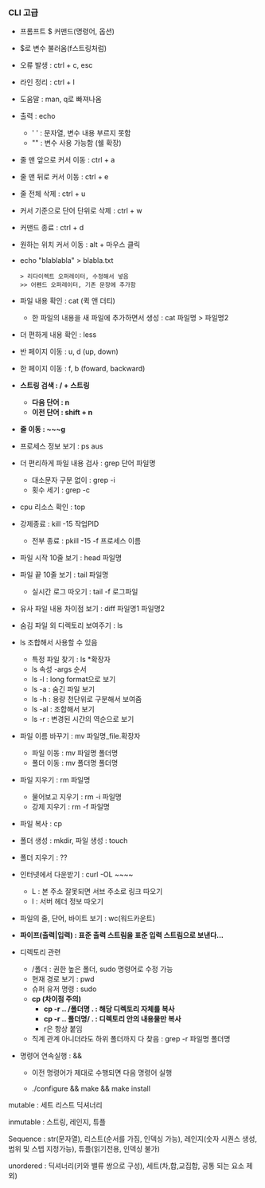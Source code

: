 ### CLI 고급

* 프롬프트 $ 커맨드(명령어, 옵션)

* $로 변수 불러옴(f스트링처럼)

* 오류 발생 : ctrl + c, esc

* 라인 정리 : ctrl + l

* 도움말 : man, q로 빠져나옴

* 출력 : echo

  * ' ' : 문자열, 변수 내용 부르지 못함
  * "" : 변수 사용 가능함 (쉘 확장)

* 줄 맨 앞으로 커서 이동 : ctrl + a

* 줄 맨 뒤로 커서 이동 : ctrl + e

* 줄 전체 삭제 : ctrl + u

* 커서 기준으로 단어 단위로 삭제 : ctrl + w

* 커맨드 종료 : ctrl + d

* 원하는 위치 커서 이동 : alt + 마우스 클릭

* echo "blablabla" > blabla.txt

  ```
  > 리다이렉트 오퍼레이터, 수정해서 넣음
  >> 어펜드 오퍼레이터, 기존 문장에 추가함
  ```

* 파일 내용 확인 : cat (퀵 앤 더티)

  * 한 파일의 내용을 새 파일에 추가하면서 생성 : cat 파일명 > 파일명2

* 더 편하게 내용 확인 : less

* 반 페이지 이동 : u, d (up, down)

* 한 페이지 이동 :  f, b (foward, backward)

* **스트링 검색 : / + 스트링**

  * **다음 단어 : n**
  * **이전 단어 : shift + n**

* **줄 이동 : ~~~g**

* 프로세스 정보 보기 : ps aus

* 더 편리하게 파일 내용 검사 : grep 단어 파일명

  - 대소문자 구분 없이 : grep -i 
  - 횟수 세기 : grep -c

* cpu 리소스 확인 : top

* 강제종료 : kill -15 작업PID

  * 전부 종료 : pkill -15 -f 프로세스 이름

* 파일 시작 10줄 보기 : head 파일명

* 파일 끝 10줄 보기 : tail 파일명

  * 실시간 로그 따오기 : tail -f 로그파일

* 유사 파일 내용 차이점 보기 : diff 파일명1 파일명2

* 숨김 파일 외 디렉토리 보여주기 : ls

* ls 조합해서 사용할 수 있음

  * 특정 파일 찾기 : ls *확장자
  * ls 속성 -args 순서
  * ls -l : long format으로 보기
  * ls -a : 숨긴 파일 보기
  * ls -h : 용량 천단위로 구분해서 보여줌
  * ls -al : 조합해서 보기
  * ls -r : 변경된 시간의 역순으로 보기

* 파일 이름 바꾸기 : mv 파일명_file.확장자

  * 파일 이동 : mv 파일명 폴더명
  * 폴더 이동 : mv 폴더명 폴더명

* 파일 지우기 : rm 파일명
  * 물어보고 지우기 : rm -i 파일명
  * 강제 지우기 : rm -f  파일명

* 파일 복사 : cp

* 폴더 생성 : mkdir, 파일 생성 : touch

* 폴더 지우기 : ??

* 인터넷에서 다운받기 : curl -OL ~~~~
  * L : 본 주소 잘못되면 서브 주소로 링크 따오기
  * I : 서버 헤더 정보 따오기

* 파일의 줄, 단어, 바이트 보기 : wc(워드카운트)

* **파이프(출력|입력) : 표준 출력 스트림을 표준 입력 스트림으로 보낸다...**

* 디렉토리 관련

  * /폴더 : 권한 높은 폴더, sudo 명령어로 수정 가능
  * 현재 경로 보기 : pwd
  * 슈퍼 유저 명령 : sudo
  * **cp (차이점 주의)**
    * **cp -r .. /폴더명 . : 해당 디렉토리 자체를 복사**
    * **cp -r .. 폴더명/ . : 디렉토리 안의 내용물만 복사**
    * r은 항상 붙임
  * 직계 관계 아니더라도 하위 폴더까지 다 찾음 : grep -r 파일명 폴더명

* 명령어 연속실행 : &&

  * 이전 명령어가 제대로 수행되면 다음 명령어 실행

  * ./configure && make && make install










mutable : 세트 리스트 딕셔너리

inmutable : 스트링, 레인지, 튜플

Sequence : str(문자열), 리스트(순서를 가짐, 인덱싱 가능), 레인지(숫자 시퀀스 생성, 범위 및 스텝 지정가능), 튜플(읽기전용, 인덱싱 불가)

unordered : 딕셔너리(키와 밸류 쌍으로 구성), 세트(차,합,교집합, 공통 되는 요소 제외) 
